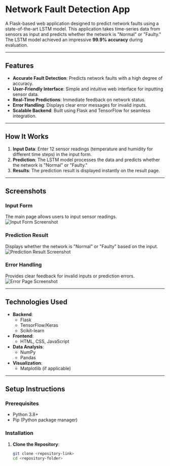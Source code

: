 # Network Fault Detection App

A Flask-based web application designed to predict network faults using a state-of-the-art LSTM model. This application takes time-series data from sensors as input and predicts whether the network is "Normal" or "Faulty." The LSTM model achieved an impressive **99.9% accuracy** during evaluation.

---

## Features

- **Accurate Fault Detection**: Predicts network faults with a high degree of accuracy.
- **User-Friendly Interface**: Simple and intuitive web interface for inputting sensor data.
- **Real-Time Predictions**: Immediate feedback on network status.
- **Error Handling**: Displays clear error messages for invalid inputs.
- **Scalable Backend**: Built using Flask and TensorFlow for seamless integration.

---

## How It Works

1. **Input Data**: Enter 12 sensor readings (temperature and humidity for different time steps) in the input form.
2. **Prediction**: The LSTM model processes the data and predicts whether the network is "Normal" or "Faulty."
3. **Results**: The prediction result is displayed instantly on the result page.

---

## Screenshots

### Input Form
The main page allows users to input sensor readings.
![Input Form Screenshot](screenshots/input_form.png)

### Prediction Result
Displays whether the network is "Normal" or "Faulty" based on the input.
![Prediction Result Screenshot](screenshots/prediction_result.png)

### Error Handling
Provides clear feedback for invalid inputs or prediction errors.
![Error Page Screenshot](screenshots/error_page.png)

---

## Technologies Used

- **Backend**:
  - Flask
  - TensorFlow/Keras
  - Scikit-learn
- **Frontend**:
  - HTML, CSS, JavaScript
- **Data Analysis**:
  - NumPy
  - Pandas
- **Visualization**:
  - Matplotlib (if applicable)

---

## Setup Instructions

### Prerequisites

- Python 3.8+
- Pip (Python package manager)

### Installation

1. **Clone the Repository**:
   ```bash
   git clone <repository-link>
   cd <repository-folder>
